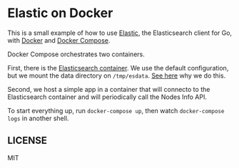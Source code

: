 # Elastic on Docker

This is a small example of how to use [Elastic](https://github.com/olivere/elastic),
the Elasticsearch client for Go, with [Docker](https://docs.docker.com/) and
[Docker Compose](https://docs.docker.com/compose/).

Docker Compose orchestrates two containers.

First, there is the
[Elasticsearch container](https://hub.docker.com/_/elasticsearch/). We use
the default configuration, but we mount the data directory on `/tmp/esdata`.
[See here](https://github.com/docker-library/elasticsearch/issues/74)
why we do this.

Second, we host a simple app in a container that will connecto to the
Elasticsearch container and will periodically call the Nodes Info API.

To start everything up, run `docker-compose up`, then watch `docker-compose logs`
in another shell.

## LICENSE

MIT

